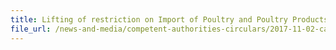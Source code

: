 ```yaml
---
title: Lifting of restriction on Import of Poultry and Poultry Products from affected departments in France 
file_url: /news-and-media/competent-authorities-circulars/2017-11-02-ca.pdf
---
```

